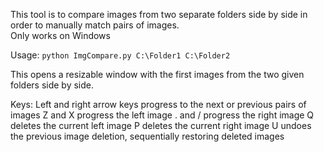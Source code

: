 This tool is to compare images from two separate folders side by side in order to manually match pairs of images.  
Only works on Windows

Usage:
`python ImgCompare.py C:\Folder1 C:\Folder2`

This opens a resizable window with the first images from the two given folders side by side.

Keys:
Left and right arrow keys progress to the next or previous pairs of images
Z and X progress the left image 
. and / progress the right image
Q deletes the current left image
P deletes the current right image
U undoes the previous image deletion, sequentially restoring deleted images
